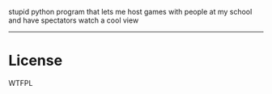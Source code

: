 stupid python program that lets me host games with people at my school and have spectators watch a cool view



---
# License
WTFPL
